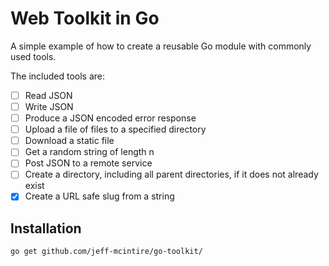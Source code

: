 # Web Toolkit in Go

A simple example of how to create a reusable Go module with commonly used tools.

The included tools are:

- [ ] Read JSON
- [ ] Write JSON
- [ ] Produce a JSON encoded error response
- [ ] Upload a file of files to a specified directory
- [ ] Download a static file
- [ ] Get a random string of length n
- [ ] Post JSON to a remote service
- [ ] Create a directory, including all parent directories, if it does not already exist
- [X] Create a URL safe slug from a string

## Installation

`go get github.com/jeff-mcintire/go-toolkit/`